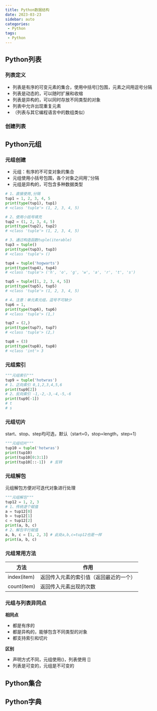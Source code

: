 ```yaml
---
title: Python数据结构
date: 2023-03-23
sidebar: auto
categories: 
 - Python
tags:
 - Python
---
```


## Python列表

### **列表定义**

- 列表是有序的可变元素的集合，使用中括号[]包围，元素之间用逗号分隔
- 列表是动态的，可以随时扩展和收缩
- 列表是异构的，可以同时存放不同类型的对象
- 列表中允许出现重复元素
- （列表与其它编程语言中的数组类似）

### 创建列表



## Python元组

### 元组创建

- 元组：有序的不可变对象的集合
- 元组使用小括号包围，各个对象之间用‘,’分隔
- 元组是异构的，可包含多种数据类型

```python
# 1、直接使用,分隔
tup1 = 1, 2, 3, 4, 5
print(type(tup1), tup1)
# <class 'tuple'> (1, 2, 3, 4, 5)

# 2、使用小括号填充
tup2 = (1, 2, 3, 4, 5)
print(type(tup2), tup2)
# <class 'tuple'> (1, 2, 3, 4, 5)

# 3、通过构造函数tuple(iterable)
tup3 = tuple()
print(type(tup3), tup3)
# <class 'tuple'> ()

tup4 = tuple('hogwarts')
print(type(tup4), tup4)
# <class 'tuple'> ('h', 'o', 'g', 'w', 'a', 'r', 't', 's')

tup5 = tuple([1, 2, 3, 4, 5])
print(type(tup5), tup5)
# <class 'tuple'> (1, 2, 3, 4, 5)

# 4、注意：单元素元组，逗号不可缺少
tup6 = 1,
print(type(tup6), tup6)
# <class 'tuple'> (1,)

tup7 = (2,)
print(type(tup7), tup7)
# <class 'tuple'> (2,)

tup8 = (3)
print(type(tup8), tup8)
# <class 'int'> 3

```

### 元组索引

```python
"""元组索引"""
tup9 = tuple('hotwras')
# 1、正向索引 0,1,2,3,4,5,6
print(tup9[2])
# 2、反向索引 -1,-2,-3,-4,-5,-6
print(tup9[-1])
# t
# s
```

### 元组切片

start、stop、step均可选，默认（start=0，stop=length，step=1）

```python
"""元组切片"""
tup10 = tuple('hotwras')
print(tup10)
print(tup10[0:3:1])
print(tup10[::-1])  # 反转
```

### 元组解包

元组解包方便对可迭代对象进行处理

```python
"""元组解包"""
tup12 = 1, 2, 3
# 1、传统逐个赋值
a = tup12[0]
b = tup12[1]
c = tup12[2]
print(a, b, c)
# 2、解包平行赋值
a, b, c = [1, 2, 3] # 此处a,b,c=tup12也是一样
print(a, b, c)
```



### 元组常用方法

| 方法        | 作用                                   |
| ----------- | -------------------------------------- |
| index(item) | 返回传入元素的索引值（返回最近的一个） |
| count(item) | 返回传入元素出现的次数                 |



### 元组与列表异同点

**相同点**

- 都是有序的
- 都是异构的，能够包含不同类型的对象
- 都支持索引和切片

**区别**

- 声明方式不同，元组使用()，列表使用 []
- 列表是可变的，元组是不可变的

## Python集合



## Python字典

